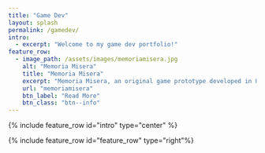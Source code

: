 ```yaml
---
title: "Game Dev"
layout: splash
permalink: /gamedev/
intro: 
  - excerpt: "Welcome to my game dev portfolio!"
feature_row:
  - image_path: /assets/images/memoriamisera.jpg
    alt: "Memoria Misera"
    title: "Memoria Misera"
    excerpt: "Memoria Misera, an original game prototype developed in Unity by me."
    url: "memoriamisera"
    btn_label: "Read More"
    btn_class: "btn--info"
---
```


{% include feature_row id="intro" type="center" %}

{% include feature_row id="feature_row" type="right"%}